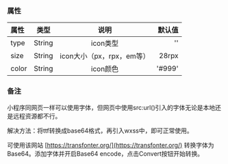 ### 属性
属性 | 类型 | 说明 | 默认值
:- | :-: | :-: | -: 
type | String  | icon类型 | ''
size | String | icon大小（px，rpx，em等） | 28rpx
color | String | icon颜色 | '#999'

### 备注
小程序同网页一样可以使用字体，但网页中使用src:url()引入的字体无论是本地还是远程资源都不行。

解决方法：将ttf转换成base64格式，再引入wxss中，即可正常使用。

可使用该网站 [https://transfonter.org/](https://transfonter.org/) 转换字体为Base64。添加字体并开启Base64 encode，点击Convert按钮开始转换。
